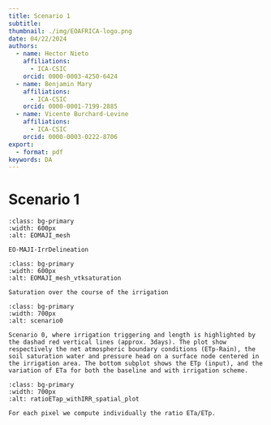 ```yaml
---
title: Scenario 1
subtitle: 
thumbnail: ./img/EOAFRICA-logo.png
date: 04/22/2024
authors:
  - name: Hector Nieto
    affiliations:
      - ICA-CSIC
    orcid: 0000-0003-4250-6424
  - name: Benjamin Mary
    affiliations:
      - ICA-CSIC
    orcid: 0000-0001-7199-2885
  - name: Vicente Burchard-Levine
    affiliations:
      - ICA-CSIC
    orcid: 0000-0003-0222-8706
export: 
  - format: pdf
keywords: DA
---
```


# Scenario 1

```{figure} ../figures/EOMAJI_mesh.png
:class: bg-primary
:width: 600px
:alt: EOMAJI_mesh

EO-MAJI-IrrDelineation
```

```{figure} ../figures/vtksaturation.gif
:class: bg-primary
:width: 600px
:alt: EOMAJI_mesh_vtksaturation

Saturation over the course of the irrigation
```

```{figure} ../figures/scenario1/plot_1d_evol_irrArea.png
:class: bg-primary
:width: 700px
:alt: scenario0

Scenario 0, where irrigation triggering and length is highlighted by the dashad red vertical lines (approx. 3days). The plot show respectively the net atmospheric boundary conditions (ETp-Rain), the soil saturation water and pressure head on a surface node centered in the irrigation area. The bottom subplot shows the ETp (input), and the variation of ETa for both the baseline and with irrigation scheme.   
```

```{figure} ../figures/scenario1/ratioETap_withIRR_spatial_plot.png
:class: bg-primary
:width: 700px
:alt: ratioETap_withIRR_spatial_plot

For each pixel we compute individually the ratio ETa/ETp. 
```















